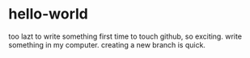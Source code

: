 # hello-world
too lazt to write something
first time to touch github, so exciting.
write something in my computer.
creating a new branch is quick.

